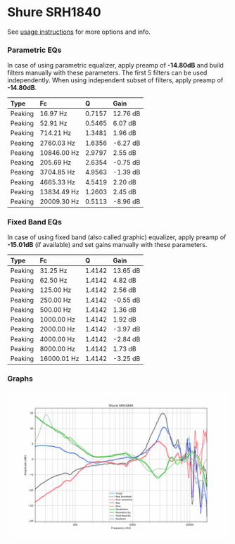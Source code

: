 # Shure SRH1840
See [usage instructions](https://github.com/jaakkopasanen/AutoEq#usage) for more options and info.

### Parametric EQs
In case of using parametric equalizer, apply preamp of **-14.80dB** and build filters manually
with these parameters. The first 5 filters can be used independently.
When using independent subset of filters, apply preamp of **-14.80dB**.

| Type    | Fc          |      Q | Gain     |
|:--------|:------------|:-------|:---------|
| Peaking | 16.97 Hz    | 0.7157 | 12.76 dB |
| Peaking | 52.91 Hz    | 0.5465 | 6.07 dB  |
| Peaking | 714.21 Hz   | 1.3481 | 1.96 dB  |
| Peaking | 2760.03 Hz  | 1.6356 | -6.27 dB |
| Peaking | 10846.00 Hz | 2.9797 | 2.55 dB  |
| Peaking | 205.69 Hz   | 2.6354 | -0.75 dB |
| Peaking | 3704.85 Hz  | 4.9563 | -1.39 dB |
| Peaking | 4665.33 Hz  | 4.5419 | 2.20 dB  |
| Peaking | 13834.49 Hz | 1.2603 | 2.45 dB  |
| Peaking | 20009.30 Hz | 0.5113 | -8.96 dB |

### Fixed Band EQs
In case of using fixed band (also called graphic) equalizer, apply preamp of **-15.01dB**
(if available) and set gains manually with these parameters.

| Type    | Fc          |      Q | Gain     |
|:--------|:------------|:-------|:---------|
| Peaking | 31.25 Hz    | 1.4142 | 13.65 dB |
| Peaking | 62.50 Hz    | 1.4142 | 4.82 dB  |
| Peaking | 125.00 Hz   | 1.4142 | 2.56 dB  |
| Peaking | 250.00 Hz   | 1.4142 | -0.55 dB |
| Peaking | 500.00 Hz   | 1.4142 | 1.36 dB  |
| Peaking | 1000.00 Hz  | 1.4142 | 1.92 dB  |
| Peaking | 2000.00 Hz  | 1.4142 | -3.97 dB |
| Peaking | 4000.00 Hz  | 1.4142 | -2.84 dB |
| Peaking | 8000.00 Hz  | 1.4142 | 1.73 dB  |
| Peaking | 16000.01 Hz | 1.4142 | -3.25 dB |

### Graphs
![](./Shure%20SRH1840.png)
